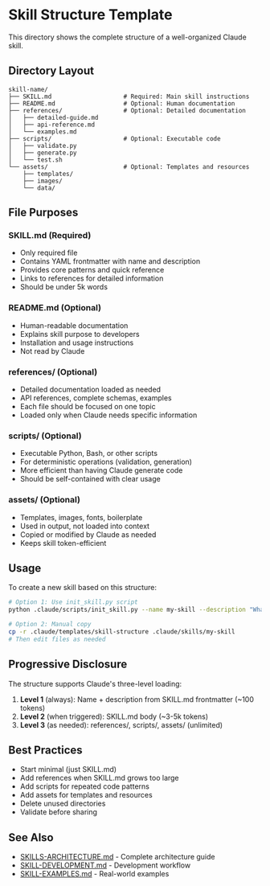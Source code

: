 # Skill Structure Template

This directory shows the complete structure of a well-organized Claude skill.

## Directory Layout

```
skill-name/
├── SKILL.md                    # Required: Main skill instructions
├── README.md                   # Optional: Human documentation
├── references/                 # Optional: Detailed documentation
│   ├── detailed-guide.md
│   ├── api-reference.md
│   └── examples.md
├── scripts/                    # Optional: Executable code
│   ├── validate.py
│   ├── generate.py
│   └── test.sh
└── assets/                     # Optional: Templates and resources
    ├── templates/
    ├── images/
    └── data/
```

## File Purposes

### SKILL.md (Required)
- Only required file
- Contains YAML frontmatter with name and description
- Provides core patterns and quick reference
- Links to references for detailed information
- Should be under 5k words

### README.md (Optional)
- Human-readable documentation
- Explains skill purpose to developers
- Installation and usage instructions
- Not read by Claude

### references/ (Optional)
- Detailed documentation loaded as needed
- API references, complete schemas, examples
- Each file should be focused on one topic
- Loaded only when Claude needs specific information

### scripts/ (Optional)
- Executable Python, Bash, or other scripts
- For deterministic operations (validation, generation)
- More efficient than having Claude generate code
- Should be self-contained with clear usage

### assets/ (Optional)
- Templates, images, fonts, boilerplate
- Used in output, not loaded into context
- Copied or modified by Claude as needed
- Keeps skill token-efficient

## Usage

To create a new skill based on this structure:

```bash
# Option 1: Use init_skill.py script
python .claude/scripts/init_skill.py --name my-skill --description "What it does"

# Option 2: Manual copy
cp -r .claude/templates/skill-structure .claude/skills/my-skill
# Then edit files as needed
```

## Progressive Disclosure

The structure supports Claude's three-level loading:

1. **Level 1** (always): Name + description from SKILL.md frontmatter (~100 tokens)
2. **Level 2** (when triggered): SKILL.md body (~3-5k tokens)
3. **Level 3** (as needed): references/, scripts/, assets/ (unlimited)

## Best Practices

- Start minimal (just SKILL.md)
- Add references when SKILL.md grows too large
- Add scripts for repeated code patterns
- Add assets for templates and resources
- Delete unused directories
- Validate before sharing

## See Also

- [SKILLS-ARCHITECTURE.md](../../docs/SKILLS-ARCHITECTURE.md) - Complete architecture guide
- [SKILL-DEVELOPMENT.md](../../docs/SKILL-DEVELOPMENT.md) - Development workflow
- [SKILL-EXAMPLES.md](../../docs/SKILL-EXAMPLES.md) - Real-world examples
